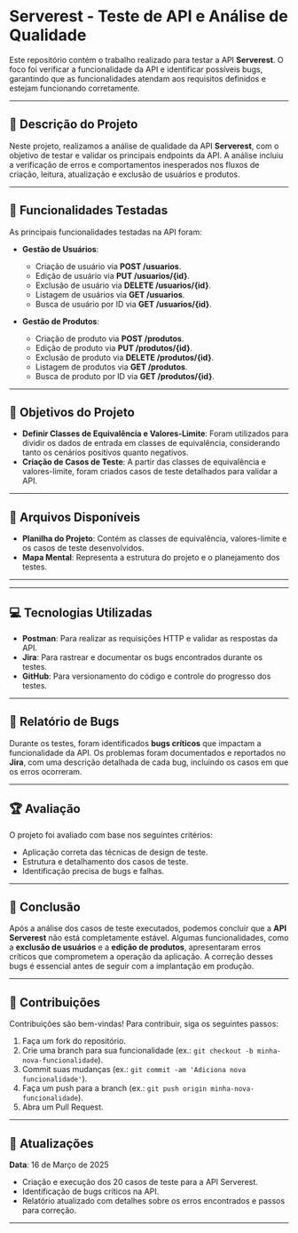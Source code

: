 # Serverest - Teste de API e Análise de Qualidade

Este repositório contém o trabalho realizado para testar a API **Serverest**. O foco foi verificar a funcionalidade da API e identificar possíveis bugs, garantindo que as funcionalidades atendam aos requisitos definidos e estejam funcionando corretamente.

---

## 📖 Descrição do Projeto

Neste projeto, realizamos a análise de qualidade da API **Serverest**, com o objetivo de testar e validar os principais endpoints da API. A análise incluiu a verificação de erros e comportamentos inesperados nos fluxos de criação, leitura, atualização e exclusão de usuários e produtos.

---

## 🚀 Funcionalidades Testadas

As principais funcionalidades testadas na API foram:

- **Gestão de Usuários**:
  - Criação de usuário via **POST /usuarios**.
  - Edição de usuário via **PUT /usuarios/{id}**.
  - Exclusão de usuário via **DELETE /usuarios/{id}**.
  - Listagem de usuários via **GET /usuarios**.
  - Busca de usuário por ID via **GET /usuarios/{id}**.

- **Gestão de Produtos**:
  - Criação de produto via **POST /produtos**.
  - Edição de produto via **PUT /produtos/{id}**.
  - Exclusão de produto via **DELETE /produtos/{id}**.
  - Listagem de produtos via **GET /produtos**.
  - Busca de produto por ID via **GET /produtos/{id}**.

---

## 🎯 Objetivos do Projeto

- **Definir Classes de Equivalência e Valores-Limite**: Foram utilizados para dividir os dados de entrada em classes de equivalência, considerando tanto os cenários positivos quanto negativos.
- **Criação de Casos de Teste**: A partir das classes de equivalência e valores-limite, foram criados casos de teste detalhados para validar a API.

---

## 📂 Arquivos Disponíveis

- **Planilha do Projeto**: Contém as classes de equivalência, valores-limite e os casos de teste desenvolvidos.
- **Mapa Mental**: Representa a estrutura do projeto e o planejamento dos testes.

---

---

## 💻 Tecnologias Utilizadas

- **Postman**: Para realizar as requisições HTTP e validar as respostas da API.
- **Jira**: Para rastrear e documentar os bugs encontrados durante os testes.
- **GitHub**: Para versionamento do código e controle do progresso dos testes.

---

## 🐛 Relatório de Bugs

Durante os testes, foram identificados **bugs críticos** que impactam a funcionalidade da API. Os problemas foram documentados e reportados no **Jira**, com uma descrição detalhada de cada bug, incluindo os casos em que os erros ocorreram.

---

## 🏆 Avaliação

O projeto foi avaliado com base nos seguintes critérios:

- Aplicação correta das técnicas de design de teste.
- Estrutura e detalhamento dos casos de teste.
- Identificação precisa de bugs e falhas.

---

## 🏁 Conclusão

Após a análise dos casos de teste executados, podemos concluir que a **API Serverest** não está completamente estável. Algumas funcionalidades, como a **exclusão de usuários** e a **edição de produtos**, apresentaram erros críticos que comprometem a operação da aplicação. A correção desses bugs é essencial antes de seguir com a implantação em produção.

---

## 🤝 Contribuições

Contribuições são bem-vindas! Para contribuir, siga os seguintes passos:

1. Faça um fork do repositório.
2. Crie uma branch para sua funcionalidade (ex.: `git checkout -b minha-nova-funcionalidade`).
3. Commit suas mudanças (ex.: `git commit -am 'Adiciona nova funcionalidade'`).
4. Faça um push para a branch (ex.: `git push origin minha-nova-funcionalidade`).
5. Abra um Pull Request.

---

## 📅 Atualizações

**Data**: 16 de Março de 2025

- Criação e execução dos 20 casos de teste para a API Serverest.
- Identificação de bugs críticos na API.
- Relatório atualizado com detalhes sobre os erros encontrados e passos para correção.

---
